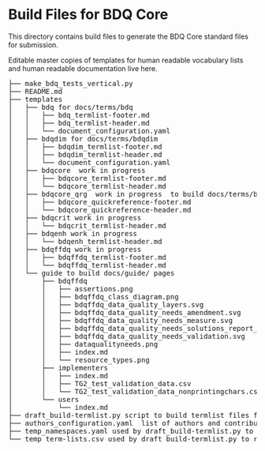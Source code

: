 # Build Files for BDQ Core
 
This directory contains build files to generate the BDQ Core standard files for submission.

Editable master copies of templates for human readable vocabulary lists and human readable documentation live here.

<pre>
├── make_bdq_tests_vertical.py
├── README.md
├── templates
│   ├── bdq for docs/terms/bdq 
│   │   ├── bdq_termlist-footer.md
│   │   ├── bdq_termlist-header.md
│   │   └── document_configuration.yaml
│   ├── bdqdim for docs/terms/bdqdim
│   │   ├── bdqdim_termlist-footer.md
│   │   ├── bdqdim_termlist-header.md
│   │   └── document_configuration.yaml
│   ├── bdqcore  work in progress
│   │   ├── bdqcore_termlist-footer.md
│   │   └── bdqcore_termlist-header.md
│   ├── bdqcore_qrg  work in progress  to build docs/terms/bdqcore/index.md quick reference guide.
│   │   ├── bdqcore_quickreference-footer.md
│   │   └── bdqcore_quickreference-header.md
│   ├── bdqcrit work in progress
│   │   └── bdqcrit_termlist-header.md
│   ├── bdqenh work in progress
│   │   └── bdqenh_termlist-header.md
│   ├── bdqffdq work in progress
│   │   ├── bdqffdq_termlist-footer.md
│   │   └── bdqffdq_termlist-header.md
│   └── guide to build docs/guide/ pages
│       ├── bdqffdq
│       │   ├── assertions.png
│       │   ├── bdqffdq_class_diagram.png
│       │   ├── bdqffdq_data_quality_layers.svg
│       │   ├── bdqffdq_data_quality_needs_amendment.svg
│       │   ├── bdqffdq_data_quality_needs_measure.svg
│       │   ├── bdqffdq_data_quality_needs_solutions_report_validation.svg
│       │   ├── bdqffdq_data_quality_needs_validation.svg
│       │   ├── dataqualityneeds.png
│       │   ├── index.md
│       │   └── resource_types.png
│       ├── implementers
│       │   ├── index.md
│       │   ├── TG2_test_validation_data.csv
│       │   └── TG2_test_validation_data_nonprintingchars.csv
│       └── users
│           └── index.md
├── draft_build-termlist.py script to build termlist files for docs/list/ from templates (plus rdf for dist/), draft refers to this being to build a draft standard
├── authors_configuration.yaml  list of authors and contributors
├── temp_namespaces.yaml used by draft_build-termlist.py to replace a rs.tdwg.org resource unavailable for a draft standard
└── temp_term-lists.csv used by draft_build-termlist.py to replace a rs.tdwg.org resource unavailable for a draft standard
</pre>

